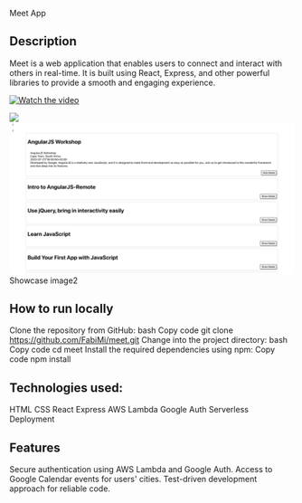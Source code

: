 Meet App

## Description

Meet is a web application that enables users to connect and interact with others in real-time. It is built using React, Express, and other powerful libraries to provide a smooth and engaging experience.

[![Watch the video](https://img.youtube.com/vi/nTQUwghvy5Q/default.jpg)](https://youtu.be/lShUR-1ehLg)

![](https://github.com/FabiMi/meet/blob/Task_4.10/Screenshots/Screenshot%202023-07-21%20at%2016.31.14.png1)
![](https://github.com/FabiMi/meet/blob/Task_4.10/Screenshots/Screenshot%202023-07-21%20at%2016.31.27.png)
Showcase image2

## How to run locally

Clone the repository from GitHub:
bash
Copy code
git clone https://github.com/FabiMi/meet.git
Change into the project directory:
bash
Copy code
cd meet
Install the required dependencies using npm:
Copy code
npm install

## Technologies used:
HTML
CSS
React
Express
AWS Lambda
Google Auth
Serverless Deployment

## Features
Secure authentication using AWS Lambda and Google Auth.
Access to Google Calendar events for users' cities.
Test-driven development approach for reliable code.
